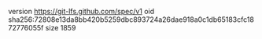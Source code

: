 version https://git-lfs.github.com/spec/v1
oid sha256:72808e13da8bb420b5259dbc893724a26dae918a0c1db65183cfc1872776055f
size 1859
